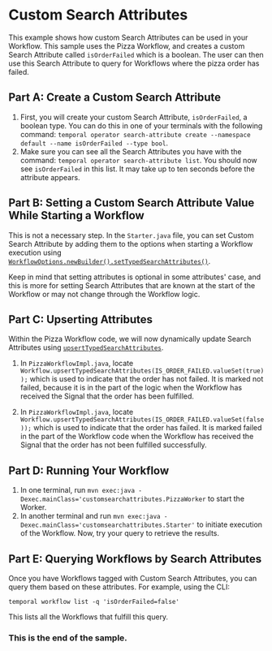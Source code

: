 # Custom Search Attributes

This example shows how custom Search Attributes can be used in your Workflow. This sample uses the Pizza Workflow, and creates a custom Search Attribute called `isOrderFailed` which is a boolean. The user can then use this Search Attribute to query for Workflows where the pizza order has failed.

## Part A: Create a Custom Search Attribute

1. First, you will create your custom Search Attribute, `isOrderFailed`, a boolean type. You can do this in one of your terminals with the following command: `temporal operator search-attribute create --namespace default --name isOrderFailed --type bool`.
2. Make sure you can see all the Search Attributes you have with the command: `temporal operator search-attribute list`. You should now see `isOrderFailed` in this list. It may take up to ten seconds before the attribute appears.

## Part B: Setting a Custom Search Attribute Value While Starting a Workflow

This is not a necessary step. In the `Starter.java` file, you can set Custom Search Attribute by adding them to the options when starting a Workflow execution using [`WorkflowOptions.newBuilder().setTypedSearchAttributes()`](https://www.javadoc.io/doc/io.temporal/temporal-sdk/latest/io/temporal/client/WorkflowOptions.Builder.html#setTypedSearchAttributes(io.temporal.common.SearchAttributes)).

Keep in mind that setting attributes is optional in some attributes' case, and this is more for setting Search Attributes that are known at the start of the Workflow or may not change through the Workflow logic.

## Part C: Upserting Attributes

Within the Pizza Workflow code, we will now dynamically update Search Attributes using [`upsertTypedSearchAttributes`](https://www.javadoc.io/doc/io.temporal/temporal-sdk/latest/io/temporal/workflow/Workflow.html#upsertTypedSearchAttributes(io.temporal.common.SearchAttributeUpdate...)).

1. In `PizzaWorkflowImpl.java`, locate `Workflow.upsertTypedSearchAttributes(IS_ORDER_FAILED.valueSet(true));` which is used to indicate that the order has not failed. It is marked not failed, because it is in the part of the logic when the Workflow has received the Signal that the order has been fulfilled.

2. In `PizzaWorkflowImpl.java`, locate `Workflow.upsertTypedSearchAttributes(IS_ORDER_FAILED.valueSet(false));` which is used to indicate that the order has failed. It is marked failed in the part of the Workflow code when the Workflow has received the Signal that the order has not been fulfilled successfully.

## Part D: Running Your Workflow

1. In one terminal, run `mvn exec:java -Dexec.mainClass='customsearchattributes.PizzaWorker` to start the Worker.
1. In another terminal and run `mvn exec:java -Dexec.mainClass='customsearchattributes.Starter'` to initiate execution of the Workflow. Now, try your query to retrieve the results.

## Part E: Querying Workflows by Search Attributes

Once you have Workflows tagged with Custom Search Attributes, you can query them based on these attributes. For example, using the CLI:

```shell
temporal workflow list -q 'isOrderFailed=false'
```

This lists all the Workflows that fulfill this query.

### This is the end of the sample.

